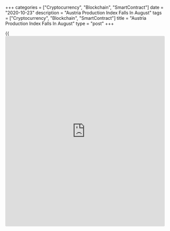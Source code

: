 +++
categories = ["Cryptocurrency", "Blockchain", "SmartContract"]
date = "2020-10-23"
description = "Austria Production Index Falls In August"
tags = ["Cryptocurrency", "Blockchain", "SmartContract"]
title = "Austria Production Index Falls In August"
type = "post"
+++

{{<iframe id="large-banner" src="https://www.bounty.group/#slide=27.0" width="100%" height="600" scrolling="no" style="border: 0px solid rgb(216, 221, 230); border-radius: 3px;">}}

Austria's production index declined in August, albeit at a softer pace,
amid a fall in both industrial production and construction output, data
from Statistics Austria showed on Friday.

The production index decreased 3.3 percent year-on-year in August,
following a 3.7 percent fall in July.

Industrial production fell 3.6 percent annually in August and
construction output decreased 2.1 percent.

On a month-on-month basis, the production index fell 0.6 percent in
August, after a 5.6 percent gain in the prior month.

On a monthly basis, industrial production fell 1.0 percent in August,
while construction output rose 0.7 percent.

For comments and feedback [contact](https://www.playgroundfx.com/contact/): editorial@rtt[news](https://www.letsplayfx.com/blog/forex-news-website/).com

[Economic News][1]

 **What parts of the world are seeing the best (and worst) economic
performances lately? Click[here][2] to check out our [Econ Scorecard][2]
and find out! See up-to-the-moment [ranking](https://www.playgroundfx.com/blog/crypto-exchange-ranking/)s for the best and worst
performers in [GDP][2], [unemployment rate][3], [inflation][4] and much
more.**

   1. www.rtt[news](https://www.letsplayfx.com/blog/forex-news-website/).com/Content/EconomicNews.aspx
   2. www.rtt[news](https://www.letsplayfx.com/blog/forex-news-website/).com/economic-scorecard/world-rank/GDP/highest-performance.aspx
   3. www.rtt[news](https://www.letsplayfx.com/blog/forex-news-website/).com/economic-scorecard/world-rank/unemployment-rate/lowest-performance.aspx
   4. www.rtt[news](https://www.letsplayfx.com/blog/forex-news-website/).com/economic-scorecard/world-rank/CPI/highest-performance.aspx